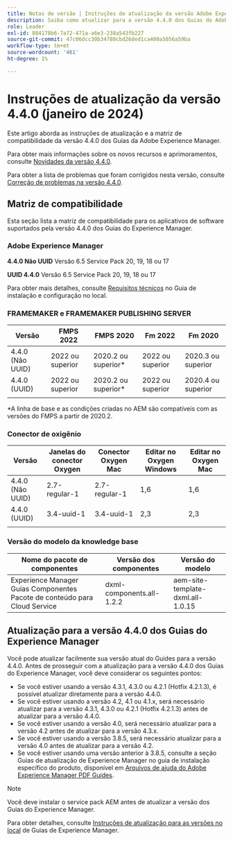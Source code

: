 ```yaml
---
title: Notas de versão | Instruções de atualização da versão Adobe Experience Manager Guides 4.4.0
description: Saiba como atualizar para a versão 4.4.0 dos Guias do Adobe Experience Manager
role: Leader
exl-id: 884178b6-7a72-471a-a6e3-238a543fb227
source-git-commit: 47c06dcc30b34780cbd26ded1ca400a5056a59ba
workflow-type: tm+mt
source-wordcount: '461'
ht-degree: 1%

---
```


# Instruções de atualização da versão 4.4.0 (janeiro de 2024)

Este artigo aborda as instruções de atualização e a matriz de compatibilidade da versão 4.4.0 dos Guias da Adobe Experience Manager.

Para obter mais informações sobre os novos recursos e aprimoramentos, consulte [Novidades da versão 4.4.0](../release-info/whats-new-4-4.md).

Para obter a lista de problemas que foram corrigidos nesta versão, consulte [Correção de problemas na versão 4.4.0](../release-info/fixed-issues-4-4.md).




## Matriz de compatibilidade

Esta seção lista a matriz de compatibilidade para os aplicativos de software suportados pela versão 4.4.0 dos Guias do Experience Manager.

### Adobe Experience Manager

**4.4.0 Não UUID**
Versão 6.5 Service Pack 20, 19, 18 ou 17

**UUID 4.4.0**
Versão 6.5 Service Pack 20, 19, 18 ou 17


Para obter mais detalhes, consulte [Requisitos técnicos](../install-guide/download-install-technical-requirements.md) no Guia de instalação e configuração no local.

### FRAMEMAKER e FRAMEMAKER PUBLISHING SERVER

| Versão | FMPS 2022 | FMPS 2020 | Fm 2022 | Fm 2020 |
| --- | --- | --- | --- | --- |
| 4.4.0 (Não UUID) | 2022 ou superior | 2020.2 ou superior* | 2022 ou superior | 2020.3 ou superior |
| 4.4.0 (UUID) | 2022 ou superior | 2020.2 ou superior* | 2022 ou superior | 2020.4 ou superior |
| | | | |

*A linha de base e as condições criadas no AEM são compatíveis com as versões do FMPS a partir de 2020.2.

### Conector de oxigênio

| Versão | Janelas do conector Oxygen | Conector Oxygen Mac | Editar no Oxygen Windows | Editar no Oxygen Mac |
| --- | --- | --- |--- |--- |
| 4.4.0 (Não UUID) | 2.7-regular-1 | 2.7-regular-1 | 1,6 | 1,6 |
| 4.4.0 (UUID) | 3.4-uuid-1 | 3.4-uuid-1 | 2,3 | 2,3 |
|  |  |   |



### Versão do modelo da knowledge base

| Nome do pacote de componentes | Versão dos componentes | Versão do modelo |
|---|---|---|
| Experience Manager Guias Componentes Pacote de conteúdo para Cloud Service | dxml-components.all-1.2.2 | aem-site-template-dxml.all-1.0.15 |



## Atualização para a versão 4.4.0 dos Guias do Experience Manager


Você pode atualizar facilmente sua versão atual do Guides para a versão 4.4.0. Antes de prosseguir com a atualização para a versão 4.4.0 dos Guias do Experience Manager, você deve considerar os seguintes pontos:


- Se você estiver usando a versão 4.3.1, 4.3.0 ou 4.2.1 (Hotfix 4.2.1.3), é possível atualizar diretamente para a versão 4.4.0.
- Se você estiver usando a versão 4.2, 4.1 ou 4.1.x, será necessário atualizar para a versão 4.3.1, 4.3.0 ou 4.2.1 (Hotfix 4.2.1.3) antes de atualizar para a versão 4.4.0.
- Se você estiver usando a versão 4.0, será necessário atualizar para a versão 4.2 antes de atualizar para a versão 4.3.x.
- Se você estiver usando a versão 3.8.5, será necessário atualizar para a versão 4.0 antes de atualizar para a versão 4.2.
- Se você estiver usando uma versão anterior à 3.8.5, consulte a seção Guias de atualização de Experience Manager no guia de instalação específico do produto, disponível em [Arquivos de ajuda do Adobe Experience Manager PDF Guides](https://helpx.adobe.com/xml-documentation-for-experience-manager/archive.html).



>[!NOTE]
>
>Você deve instalar o service pack AEM antes de atualizar a versão dos Guias do Experience Manager.

Para obter detalhes, consulte [Instruções de atualização para as versões no local](../install-guide/upgrade-xml-documentation.md) de Guias de Experience Manager.
